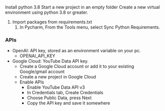 Install python 3.8
Start a new project in an empty folder
Create a new virtual environment using python 3.8 or greater.

1. Import packages from requirements.txt
   1. In Pycharm, From the Tools menu, select Sync Python Requirements.

### APIs

- OpenAI: API key, stored as an environment variable on your pc.
  - OPENAI_API_KEY
- Google Cloud: YouTube Data API key.
  - Create a Google Cloud account or add it to your existing Google/gmail account
  - Create a new project in Google Cloud
  - Enable APIs
    - Enable YouTube Data API v3
    - In Credentials tab, Create Credentials
    - Choose Public Data, press Next
    - Copy the API key and save it somewhere
